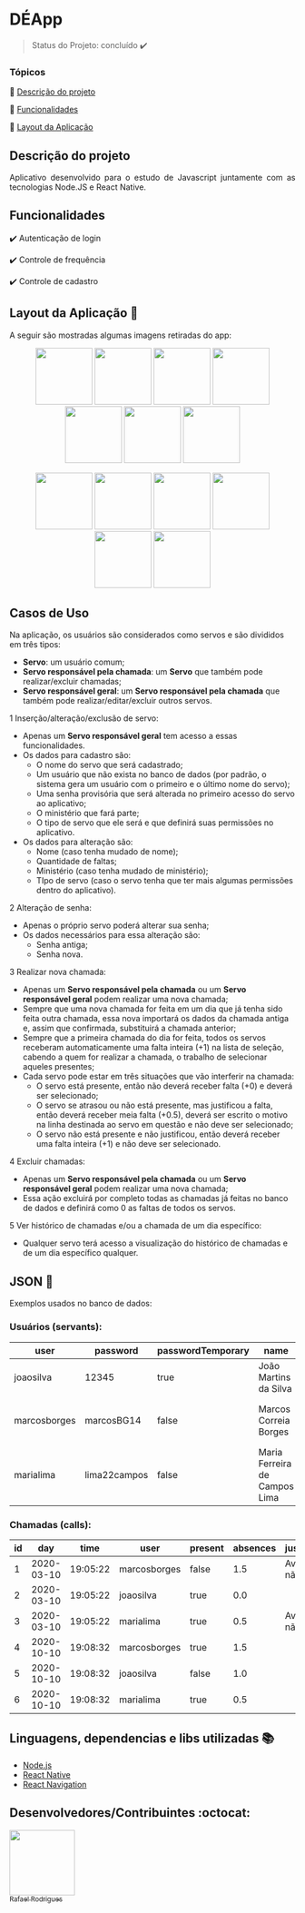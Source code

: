 <h1>DÉApp</h1>

> Status do Projeto: concluído :heavy_check_mark:

### Tópicos 

:small_blue_diamond: [Descrição do projeto](#descrição-do-projeto)

:small_blue_diamond: [Funcionalidades](#funcionalidades)

:small_blue_diamond: [Layout da Aplicação](#layout-da-aplicação-dash)

## Descrição do projeto 

<p align="justify">
  Aplicativo desenvolvido para o estudo de Javascript juntamente com as tecnologias Node.JS e React Native.
</p>

## Funcionalidades

:heavy_check_mark: Autenticação de login

:heavy_check_mark: Controle de frequência

:heavy_check_mark: Controle de cadastro

## Layout da Aplicação :dash:

<p align="justify">
  A seguir são mostradas algumas imagens retiradas do app:
</p>

<p align="center">
  <Img src="https://github.com/rafarod21/DEApp/blob/master/Screens/Screen_Home.jpeg" width=100>
  <Img src="https://github.com/rafarod21/DEApp/blob/master/Screens/Screen_Home_Login.jpeg" width=100>
  <Img src="https://github.com/rafarod21/DEApp/blob/master/Screens/Screen_FirstAccess.jpeg" width=100/>
  <Img src="https://github.com/rafarod21/DEApp/blob/master/Screens/Screen_Main_1.jpeg" width=100/>
  <Img src="https://github.com/rafarod21/DEApp/blob/master/Screens/Screen_Main_DrawerMenu.jpeg" width=100/>
  <Img src="https://github.com/rafarod21/DEApp/blob/master/Screens/Screen_NewCall.jpeg" width=100/>
  <Img src="https://github.com/rafarod21/DEApp/blob/master/Screens/Screen_Main_2.jpeg" width=100/>
</p>
<p align="center">
  <Img src="https://github.com/rafarod21/DEApp/blob/master/Screens/Screen_CallHistory.jpeg" width=100/>
  <Img src="https://github.com/rafarod21/DEApp/blob/master/Screens/Screen_CallHistoryDetail.jpeg" width=100/>
  <Img src="https://github.com/rafarod21/DEApp/blob/master/Screens/Screen_Profile.jpeg" width=100/>
  <Img src="https://github.com/rafarod21/DEApp/blob/master/Screens/Screen_ChangePassword.jpeg" width=100/>
  <Img src="https://github.com/rafarod21/DEApp/blob/master/Screens/Screen_NewServant.jpeg" width=100/>
  <Img src="https://github.com/rafarod21/DEApp/blob/master/Screens/Screen_ChangeServant.jpeg" width=100/>
</p>

## Casos de Uso

Na aplicação, os usuários são considerados como servos e são divididos em três tipos:
  - **Servo**: um usuário comum;
  - **Servo responsável pela chamada**: um **Servo** que também pode realizar/excluir chamadas;
  - **Servo responsável geral**: um **Servo responsável pela chamada** que também pode realizar/editar/excluir outros servos.

1 Inserção/alteração/exclusão de servo:
  - Apenas um **Servo responsável geral** tem acesso a essas funcionalidades.
  - Os dados para cadastro são:
    - O nome do servo que será cadastrado;
    - Um usuário que não exista no banco de dados (por padrão, o sistema gera um usuário com o primeiro e o último nome do servo);
    - Uma senha provisória que será alterada no primeiro acesso do servo ao aplicativo;
    - O ministério que fará parte;
    - O tipo de servo que ele será e que definirá suas permissões no aplicativo.
  - Os dados para alteração são:
    - Nome (caso tenha mudado de nome);
    - Quantidade de faltas;
    - Ministério (caso tenha mudado de ministério);
    - TIpo de servo (caso o servo tenha que ter mais algumas permissões dentro do aplicativo).

2 Alteração de senha:
  - Apenas o próprio servo poderá alterar sua senha;
  - Os dados necessários para essa alteração são:
    - Senha antiga;
    - Senha nova.

3 Realizar nova chamada:
  - Apenas um **Servo responsável pela chamada** ou um **Servo responsável geral** podem realizar uma nova chamada;
  - Sempre que uma nova chamada for feita em um dia que já tenha sido feita outra chamada, essa nova importará os dados da chamada antiga e, assim que confirmada, substituirá a chamada anterior;
  - Sempre que a primeira chamada do dia for feita, todos os servos receberam automaticamente uma falta inteira (+1) na lista de seleção, cabendo a quem for realizar a chamada, o trabalho de selecionar aqueles presentes;
  - Cada servo pode estar em três situações que vão interferir na chamada:
    - O servo está presente, então não deverá receber falta (+0) e deverá ser selecionado;
    - O servo se atrasou ou não está presente, mas justificou a falta, então deverá receber meia falta (+0.5), deverá ser escrito o motivo na linha destinada ao servo em questão e não deve ser selecionado;
    - O servo não está presente e não justificou, então deverá receber uma falta inteira (+1) e não deve ser selecionado.

4 Excluir chamadas:
  - Apenas um **Servo responsável pela chamada** ou um **Servo responsável geral** podem realizar uma nova chamada;
  - Essa ação excluirá por completo todas as chamadas já feitas no banco de dados e definirá como 0 as faltas de todos os servos.

5 Ver histórico de chamadas e/ou a chamada de um dia específico:
  - Qualquer servo terá acesso a visualização do histórico de chamadas e de um dia específico qualquer.

## JSON :floppy_disk:

Exemplos usados no banco de dados:

### Usuários (servants):

|user|password|passwordTemporary|name|type|ministry|absences|
| -------- |-------- |-------- |-------- |-------- |-------- |-------- |
|joaosilva|12345|true|João Martins da Silva|Servo|Música|1.0|
|marcosborges|marcosBG14|false|Marcos Correia Borges|Servo responsável pela chamada|Acolhimento|1.5|
|marialima|lima22campos|false|Maria Ferreira de Campos Lima|Servo|Servo responsável geral|0.5|

### Chamadas (calls): 

|id|day|time|user|present|absences|justification|
| -------- |-------- |-------- |-------- |-------- |-------- |-------- |
|1|2020-03-10|19:05:22|marcosborges|false|1.5|Avisou que não viria|
|2|2020-03-10|19:05:22|joaosilva|true|0.0||
|3|2020-03-10|19:05:22|marialima|true|0.5|Avisou que não viria|
|4|2020-10-10|19:08:32|marcosborges|true|1.5||
|5|2020-10-10|19:08:32|joaosilva|false|1.0||
|6|2020-10-10|19:08:32|marialima|true|0.5||

## Linguagens, dependencias e libs utilizadas :books:

- [Node.js](https://nodejs.org/en/)
- [React Native](https://reactnative.dev/)
- [React Navigation](https://reactnavigation.org/)

## Desenvolvedores/Contribuintes :octocat:

[<img src="https://avatars0.githubusercontent.com/u/39251153?s=460&u=b18964e9a5e2c3c1ef9bc74ae8c35b11095c841b&v=4" width=115><br><sub>Rafael Rodrigues</sub>](https://github.com/rafarod21)

